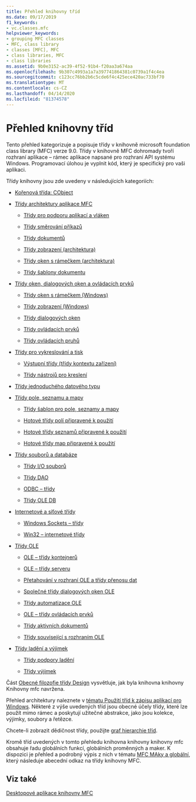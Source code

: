 ```yaml
---
title: Přehled knihovny tříd
ms.date: 09/17/2019
f1_keywords:
- vc.classes.mfc
helpviewer_keywords:
- grouping MFC classes
- MFC, class library
- classes [MFC], MFC
- class libraries, MFC
- class libraries
ms.assetid: 9b0e3152-ac39-4f52-91b4-f20aa3a674aa
ms.openlocfilehash: 9b307c4993a1a7a397741864381c0739a1f4c4ea
ms.sourcegitcommit: c123cc76bb2b6c5cde6f4c425ece420ac733bf70
ms.translationtype: MT
ms.contentlocale: cs-CZ
ms.lasthandoff: 04/14/2020
ms.locfileid: "81374578"
---
```

# <a name="class-library-overview"></a>Přehled knihovny tříd

Tento přehled kategorizuje a popisuje třídy v knihovně microsoft foundation class library (MFC) verze 9.0. Třídy v knihovně MFC dohromady tvoří rozhraní aplikace – rámec aplikace napsané pro rozhraní API systému Windows. Programovací úlohou je vyplnit kód, který je specifický pro vaši aplikaci.

Třídy knihovny jsou zde uvedeny v následujících kategoriích:

- [Kořenová třída: CObject](../mfc/root-class-cobject.md)

- [Třídy architektury aplikace MFC](../mfc/mfc-application-architecture-classes.md)

  - [Třídy pro podporu aplikací a vláken](../mfc/application-and-thread-support-classes.md)

  - [Třídy směrování příkazů](../mfc/command-routing-classes.md)

  - [Třídy dokumentů](../mfc/document-classes.md)

  - [Třídy zobrazení (architektura)](../mfc/view-classes-architecture.md)

  - [Třídy oken s rámečkem (architektura)](../mfc/frame-window-classes-architecture.md)

  - [Třídy šablony dokumentu](../mfc/document-template-classes.md)

- [Třídy oken, dialogových oken a ovládacích prvků](../mfc/window-dialog-and-control-classes.md)

  - [Třídy oken s rámečkem (Windows)](../mfc/frame-window-classes-windows.md)

  - [Třídy zobrazení (Windows)](../mfc/view-classes-windows.md)

  - [Třídy dialogových oken](../mfc/dialog-box-classes.md)

  - [Třídy ovládacích prvků](../mfc/control-classes.md)

  - [Třídy ovládacích pruhů](../mfc/control-bar-classes.md)

- [Třídy pro vykreslování a tisk](../mfc/drawing-and-printing-classes.md)

  - [Výstupní třídy (třídy kontextu zařízení)](../mfc/output-device-context-classes.md)

  - [Třídy nástrojů pro kreslení](../mfc/drawing-tool-classes.md)

- [Třídy jednoduchého datového typu](../mfc/simple-data-type-classes.md)

- [Třídy pole, seznamu a mapy](../mfc/array-list-and-map-classes.md)

  - [Třídy šablon pro pole, seznamy a mapy](../mfc/template-classes-for-arrays-lists-and-maps.md)

  - [Hotové třídy polí připravené k použití](../mfc/ready-to-use-array-classes.md)

  - [Hotové třídy seznamů připravené k použití](../mfc/ready-to-use-list-classes.md)

  - [Hotové třídy map připravené k použití](../mfc/ready-to-use-map-classes.md)

- [Třídy souborů a databáze](../mfc/file-and-database-classes.md)

  - [Třídy I/O souborů](../mfc/file-i-o-classes.md)

  - [Třídy DAO](../mfc/dao-classes.md)

  - [ODBC – třídy](../mfc/odbc-classes.md)

  - [Třídy OLE DB](../mfc/ole-db-classes.md)

- [Internetové a síťové třídy](../mfc/internet-and-networking-classes.md)

  - [Windows Sockets – třídy](../mfc/windows-sockets-classes.md)

  - [Win32 – internetové třídy](../mfc/win32-internet-classes.md)

- [Třídy OLE](../mfc/ole-classes.md)

  - [OLE – třídy kontejnerů](../mfc/ole-container-classes.md)

  - [OLE – třídy serveru](../mfc/ole-server-classes.md)

  - [Přetahování v rozhraní OLE a třídy přenosu dat](../mfc/ole-drag-and-drop-and-data-transfer-classes.md)

  - [Společné třídy dialogových oken OLE](../mfc/ole-common-dialog-classes.md)

  - [Třídy automatizace OLE](../mfc/ole-automation-classes.md)

  - [OLE – třídy ovládacích prvků](../mfc/ole-control-classes.md)

  - [Třídy aktivních dokumentů](../mfc/active-document-classes.md)

  - [Třídy související s rozhraním OLE](../mfc/ole-related-classes.md)

- [Třídy ladění a výjimek](../mfc/debugging-and-exception-classes.md)

  - [Třídy podpory ladění](../mfc/debugging-support-classes.md)

  - [Třídy výjimek](../mfc/exception-classes.md)

Část [Obecné filozofie třídy Design](../mfc/general-class-design-philosophy.md) vysvětluje, jak byla knihovna knihovny Knihovny mfc navržena.

Přehled architektury naleznete v [tématu Použití tříd k zápisu aplikací pro Windows](../mfc/using-the-classes-to-write-applications-for-windows.md). Některé z výše uvedených tříd jsou obecné účely třídy, které lze použít mimo rámec a poskytují užitečné abstrakce, jako jsou kolekce, výjimky, soubory a řetězce.

Chcete-li zobrazit dědičnost třídy, použijte [graf hierarchie tříd](../mfc/hierarchy-chart.md).

Kromě tříd uvedených v tomto přehledu knihovna knihovny knihovny mfc obsahuje řadu globálních funkcí, globálních proměnných a maker. K dispozici je přehled a podrobný výpis z nich v tématu [MFC MAky a globální](../mfc/reference/mfc-macros-and-globals.md), který následuje abecední odkaz na třídy knihovny MFC.

## <a name="see-also"></a>Viz také

[Desktopové aplikace knihovny MFC](../mfc/mfc-desktop-applications.md)
